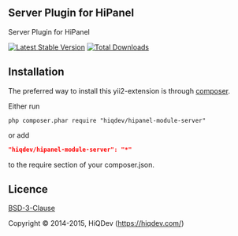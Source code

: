 Server Plugin for HiPanel
-------------------------

Server Plugin for HiPanel

[![Latest Stable Version](https://poser.pugx.org/hiqdev/hipanel-module-server/v/stable.png)](https://packagist.org/packages/hiqdev/hipanel-module-server)
[![Total Downloads](https://poser.pugx.org/hiqdev/hipanel-module-server/downloads.png)](https://packagist.org/packages/hiqdev/hipanel-module-server)

## Installation

The preferred way to install this yii2-extension is through [composer](http://getcomposer.org/download/).

Either run

```
php composer.phar require "hiqdev/hipanel-module-server"
```

or add

```json
"hiqdev/hipanel-module-server": "*"
```

to the require section of your composer.json.

## Licence

[BSD-3-Clause](http://choosealicense.com/licenses/bsd-3-clause)

Copyright © 2014-2015, HiQDev (https://hiqdev.com/)
